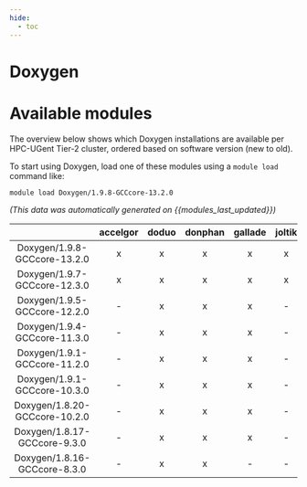 ```yaml
---
hide:
  - toc
---
```


Doxygen
=======

# Available modules


The overview below shows which Doxygen installations are available per HPC-UGent Tier-2 cluster, ordered based on software version (new to old).

To start using Doxygen, load one of these modules using a `module load` command like:

```shell
module load Doxygen/1.9.8-GCCcore-13.2.0
```

*(This data was automatically generated on {{modules_last_updated}})*  

| |accelgor|doduo|donphan|gallade|joltik|shinx|skitty|
| :---: | :---: | :---: | :---: | :---: | :---: | :---: | :---: |
|Doxygen/1.9.8-GCCcore-13.2.0|x|x|x|x|x|x|x|
|Doxygen/1.9.7-GCCcore-12.3.0|x|x|x|x|x|x|x|
|Doxygen/1.9.5-GCCcore-12.2.0|-|x|x|x|-|x|-|
|Doxygen/1.9.4-GCCcore-11.3.0|-|x|x|x|-|x|-|
|Doxygen/1.9.1-GCCcore-11.2.0|-|x|x|x|-|-|-|
|Doxygen/1.9.1-GCCcore-10.3.0|-|x|x|x|-|-|-|
|Doxygen/1.8.20-GCCcore-10.2.0|-|x|x|x|-|-|-|
|Doxygen/1.8.17-GCCcore-9.3.0|-|x|x|x|-|-|-|
|Doxygen/1.8.16-GCCcore-8.3.0|-|x|x|-|-|-|-|
